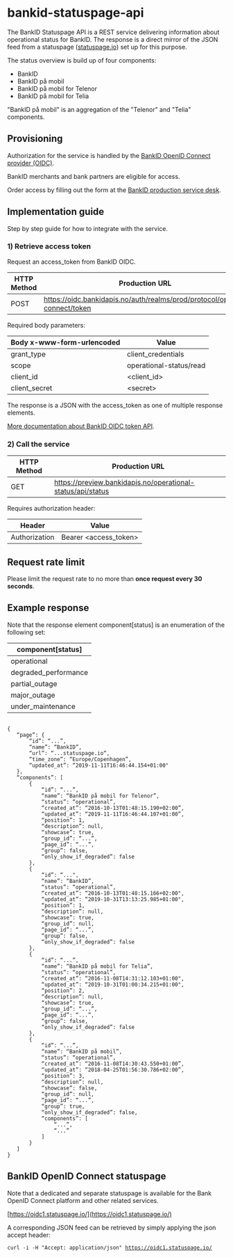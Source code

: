 # bankid-statuspage-api

The BankID Statuspage API is a REST service delivering information about operational status for BankID.
The response is a direct mirror of the JSON feed from a statuspage ([statuspage.io](https://www.statuspage.io/)) set up for this purpose.

The status overview is build up of four components:

* BankID
* BankID på mobil
* BankID på mobil for Telenor
* BankID på mobil for Telia

"BankID på mobil" is an aggregation of the "Telenor" and "Telia" components.


## Provisioning
Authorization for the service is handled by the [BankID OpenID Connect provider (OIDC)](https://confluence.bankidnorge.no/confluence/pdoidcl/introduction).

BankID merchants and bank partners are eligible for access.

Order access by filling out the form at the [BankID production service desk](https://servicedesk.bankidnorge.no/jira/servicedesk/customer/portal/3/group/9).

## Implementation guide

Step by step guide for how to integrate with the service.

### 1) Retrieve access token

Request an access_token from BankID OIDC.

| HTTP Method | Production URL |
|---|---|
| POST | https://oidc.bankidapis.no/auth/realms/prod/protocol/openid-connect/token |

Required body parameters:

| Body x-www-form-urlencoded  | Value|
|---|---|
|grant_type|client_credentials|
|scope|operational-status/read|
|client_id|\<client_id\>|
|client_secret|\<secret\>|

The response is a JSON with the access_token as one of multiple response elements.

[More documentation about BankID OIDC token API](https://confluence.bankidnorge.no/confluence/pdoidcl/technical-documentation/rest-api/token).

### 2) Call the service

| HTTP Method | Production URL |
|---|---|
| GET | https://preview.bankidapis.no/operational-status/api/status |

Requires authorization header:

 | Header  | Value|
|---|---|
|Authorization|Bearer \<access_token\>|
 
## Request rate limit

Please limit the request rate to no more than **once request every 30 seconds**.

## Example response

Note that the response element component\[status\] is an enumeration of the following set:

|component\[status\]|
|---|
|operational|
|degraded_performance|
|partial_outage|
|major_outage|
|under_maintenance|

<pre><code>
{
   “page”: {
       “id”: “...”,
       “name”: “BankID”,
       “url”: “...statuspage.io“,
       “time_zone”: “Europe/Copenhagen”,
       “updated_at”: “2019-11-11T16:46:44.154+01:00"
   },
   “components”: [
       {
           “id”: “...”,
           “name”: “BankID på mobil for Telenor”,
           “status”: “operational”,
           “created_at”: “2016-10-13T01:48:15.190+02:00”,
           “updated_at”: “2019-11-11T16:46:44.107+01:00”,
           “position”: 1,
           “description”: null,
           “showcase”: true,
           “group_id”: “...”,
           “page_id”: “...”,
           “group”: false,
           “only_show_if_degraded”: false
       },
       {
           “id”: “...",
           “name”: “BankID”,
           “status”: “operational”,
           “created_at”: “2016-10-13T01:48:15.166+02:00",
           “updated_at”: “2019-10-31T13:13:25.985+01:00",
           “position”: 1,
           “description”: null,
           “showcase”: true,
           “group_id”: null,
           “page_id”: “...”,
           “group”: false,
           “only_show_if_degraded”: false
       },
       {
           “id”: “...”,
           “name”: “BankID på mobil for Telia”,
           “status”: “operational”,
           “created_at”: “2016-11-08T14:31:12.103+01:00",
           “updated_at”: “2019-10-31T01:00:34.215+01:00",
           “position”: 2,
           “description”: null,
           “showcase”: true,
           “group_id”: “...”,
           “page_id”: “...”,
           “group”: false,
           “only_show_if_degraded”: false
       },
       {
           “id”: “...”,
           “name”: “BankID på mobil”,
           “status”: “operational”,
           “created_at”: “2016-11-08T14:30:43.550+01:00”,
           “updated_at”: “2018-04-25T01:56:30.786+02:00”,
           “position”: 3,
           “description”: null,
           “showcase”: false,
           “group_id”: null,
           “page_id”: “...”,
           “group”: true,
           “only_show_if_degraded”: false,
           “components”: [
               “...”,
               “...”
           ]
       }
   ]
}</code></pre>

## BankID OpenID Connect statuspage
Note that a dedicated and separate statuspage is available for the Bank OpenID Connect platform and other related services.

[https://oidc1.statuspage.io/](https://oidc1.statuspage.io/)
 
A corresponding JSON feed can be retrieved by simply applying the json accept header:

<code>curl -i -H "Accept: application/json" https://oidc1.statuspage.io/</code>
